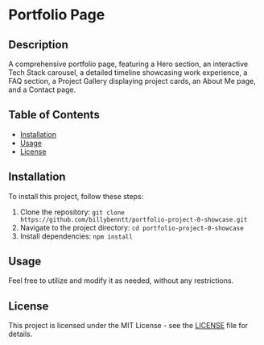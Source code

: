 # Portfolio Page

## Description

A comprehensive portfolio page, featuring a Hero section, an interactive Tech Stack carousel, a detailed timeline showcasing work experience, a FAQ section, a Project Gallery displaying project cards, an About Me page, and a Contact page.



## Table of Contents

- [Installation](#installation)
- [Usage](#usage)
- [License](#license)

## Installation

To install this project, follow these steps:

1. Clone the repository: `git clone https://github.com/billybenntt/portfolio-project-0-showcase.git`
2. Navigate to the project directory: `cd portfolio-project-0-showcase`
3. Install dependencies: `npm install`


## Usage

Feel free to utilize and modify it as needed, without any restrictions.



## License

This project is licensed under the MIT License - see the [LICENSE](LICENSE) file for details.
